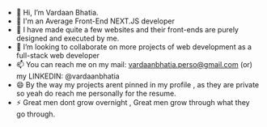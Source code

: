 - 👋 Hi, I’m Vardaan Bhatia. 
- 👀 I'm an Average Front-End NEXT.JS developer 
- 🌱 I have made quite a few websites and their front-ends are purely designed and executed by me.
- 💞️ I’m looking to collaborate on more projects of web development as a full-stack web developer
- 📫 You can reach me on my mail: vardaanbhatia.perso@gmail.com (or) my LINKEDIN: @vardaanbhatia
- 😄 By the way my projects arent pinned in my profile , as they are private so yeah do reach me personally for the resume.
- ⚡ Great men dont grow overnight , Great men grow through what they go through.

<!---
vardaanaroracodes/vardaanaroracodes is a ✨ special ✨ repository because its `README.md` (this file) appears on your GitHub profile.
You can click the Preview link to take a look at your changes.
--->
